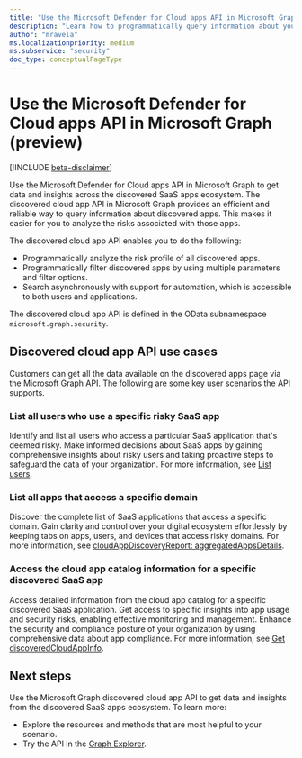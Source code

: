 ```yaml
---
title: "Use the Microsoft Defender for Cloud apps API in Microsoft Graph (preview)"
description: "Learn how to programmatically query information about your discovered SaaS applications using the cloud app discovery API in Microsoft Graph."
author: "mravela"
ms.localizationpriority: medium
ms.subservice: "security"
doc_type: conceptualPageType
---
```


# Use the Microsoft Defender for Cloud apps API in Microsoft Graph (preview)

[!INCLUDE [beta-disclaimer](../../includes/beta-disclaimer.md)]

Use the Microsoft Defender for Cloud apps API in Microsoft Graph to get data and insights across the discovered SaaS apps ecosystem. The discovered cloud app API in Microsoft Graph provides an efficient and reliable way to query information about discovered apps. This makes it easier for you to analyze the risks associated with those apps. 

The discovered cloud app API enables you to do the following:

- Programmatically analyze the risk profile of all discovered apps. 
- Programmatically filter discovered apps by using multiple parameters and filter options. 
- Search asynchronously with support for automation, which is accessible to both users and applications. 

The discovered cloud app API is defined in the OData subnamespace `microsoft.graph.security`.

## Discovered cloud app API use cases

Customers can get all the data available on the discovered apps page via the Microsoft Graph API. The following are some key user scenarios the API supports.  

### List all users who use a specific risky SaaS app  

Identify and list all users who access a particular SaaS application that's deemed risky. Make informed decisions about SaaS apps by gaining comprehensive insights about risky users and taking proactive steps to safeguard the data of your organization. For more information, see [List users](../api/security-discoveredcloudappdetail-list-users.md).

### List all apps that access a specific domain

Discover the complete list of SaaS applications that access a specific domain. Gain clarity and control over your digital ecosystem effortlessly by keeping tabs on apps, users, and devices that access risky domains. For more information, see [cloudAppDiscoveryReport: aggregatedAppsDetails](../api/security-cloudappdiscoveryreport-aggregatedappsdetails.md).

### Access the cloud app catalog information for a specific discovered SaaS app  

Access detailed information from the cloud app catalog for a specific discovered SaaS application. Get access to specific insights into app usage and security risks, enabling effective monitoring and management. Enhance the security and compliance posture of your organization by using comprehensive data about app compliance. For more information, see [Get discoveredCloudAppInfo](../api/security-discoveredcloudappinfo-get.md).

## Next steps

Use the Microsoft Graph discovered cloud app API to get data and insights from the discovered SaaS apps ecosystem. To learn more:

- Explore the resources and methods that are most helpful to your scenario.
- Try the API in the [Graph Explorer](https://developer.microsoft.com/graph/graph-explorer).
